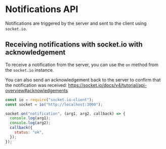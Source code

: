 # Notifications API

Notifications are triggered by the server and sent to the client using `socket.io`.

## Receiving notifications with socket.io with acknowledgement

To receive a notification from the server, you can use the `on` method from the `socket.io` instance.

You can also send an acknowledgement back to the server to confirm that the notification was received: https://socket.io/docs/v4/tutorial/api-overview#acknowledgements

```js
const io = require("socket.io-client");
const socket = io("http://localhost:3000");

socket.on("notification", (arg1, arg2, callback) => {
  console.log(arg1);
  console.log(arg2);
  callback({
    status: "ok",
  });
});
```
